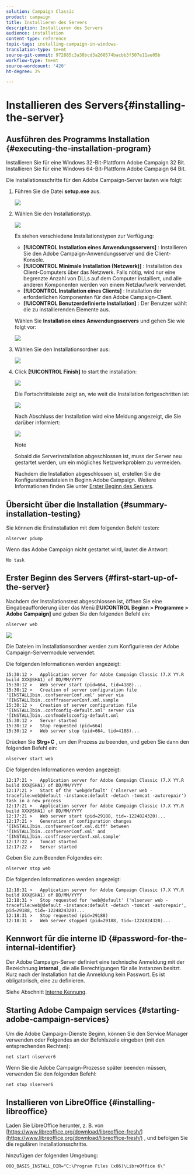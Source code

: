 ```yaml
---
solution: Campaign Classic
product: campaign
title: Installieren des Servers
description: Installieren des Servers
audience: installation
content-type: reference
topic-tags: installing-campaign-in-windows-
translation-type: tm+mt
source-git-commit: 972885c3a38bcd3a260574bacbb3f507e11ae05b
workflow-type: tm+mt
source-wordcount: '420'
ht-degree: 2%

---
```



# Installieren des Servers{#installing-the-server}

## Ausführen des Programms Installation {#executing-the-installation-program}

Installieren Sie für eine Windows 32-Bit-Plattform Adobe Campaign 32 Bit. Installieren Sie für eine Windows 64-Bit-Plattform Adobe Campaign 64 Bit.

Die Installationsschritte für den Adobe Campaign-Server lauten wie folgt:

1. Führen Sie die Datei **setup.exe** aus.

   ![](assets/s_ncs_install_installer_01.png)

1. Wählen Sie den Installationstyp.

   ![](assets/s_ncs_install_installer_01a.png)

   Es stehen verschiedene Installationstypen zur Verfügung:

   * **[!UICONTROL Installation eines Anwendungsservers]** : Installieren Sie den Adobe Campaign-Anwendungsserver und die Client-Konsole.
   * **[!UICONTROL Minimale Installation (Netzwerk)]** : Installation des Client-Computers über das Netzwerk. Falls nötig, wird nur eine begrenzte Anzahl von DLLs auf dem Computer installiert, und alle anderen Komponenten werden von einem Netzlaufwerk verwendet.
   * **[!UICONTROL Installation eines Clients]** : Installation der erforderlichen Komponenten für den Adobe Campaign-Client.
   * **[!UICONTROL Benutzerdefinierte Installation]** : Der Benutzer wählt die zu installierenden Elemente aus.

   Wählen Sie **Installation eines Anwendungsservers** und gehen Sie wie folgt vor:

   ![](assets/s_ncs_install_installer_02.png)

1. Wählen Sie den Installationsordner aus:

   ![](assets/s_ncs_install_installer_03.png)

1. Click **[!UICONTROL Finish]** to start the installation:

   ![](assets/s_ncs_install_installer_04.png)

   Die Fortschrittsleiste zeigt an, wie weit die Installation fortgeschritten ist:

   ![](assets/s_ncs_install_installer_05.png)

   Nach Abschluss der Installation wird eine Meldung angezeigt, die Sie darüber informiert:

   ![](assets/s_ncs_install_installer_06.png)

   >[!NOTE]
   >
   >Sobald die Serverinstallation abgeschlossen ist, muss der Server neu gestartet werden, um ein mögliches Netzwerkproblem zu vermeiden.

   Nachdem die Installation abgeschlossen ist, erstellen Sie die Konfigurationsdateien in Beginn Adobe Campaign. Weitere Informationen finden Sie unter [Erster Beginn des Servers](#first-start-up-of-the-server).

## Übersicht über die Installation {#summary-installation-testing}

Sie können die Erstinstallation mit dem folgenden Befehl testen:

```
nlserver pdump
```

Wenn das Adobe Campaign nicht gestartet wird, lautet die Antwort:

```
No task
```

## Erster Beginn des Servers {#first-start-up-of-the-server}

Nachdem der Installationstest abgeschlossen ist, öffnen Sie eine Eingabeaufforderung über das Menü **[!UICONTROL Beginn > Programme > Adobe Campaign]** und geben Sie den folgenden Befehl ein:

```
nlserver web
```

![](assets/s_ncs_install_cmd_nlserverweb.png)

Die Dateien im Installationsordner werden zum Konfigurieren der Adobe Campaign-Servermodule verwendet.

Die folgenden Informationen werden angezeigt:

```
15:30:12 >   Application server for Adobe Campaign Classic (7.X YY.R build XXX@SHA1) of DD/MM/YYYY
15:30:12 >   Web server start (pid=664, tid=4188)...
15:30:12 >   Creation of server configuration file '[INSTALL]bin..confserverConf.xml' server via '[INSTALL]bin..conffraserverConf.xml.sample
15:30:12 >   Creation of server configuration file '[INSTALL]bin..confconfig-default.xml' server via '[INSTALL]bin..confmodelsconfig-default.xml
15:30:12 >   Server started
15:30:12 >   Stop requested (pid=664)
15:30:12 >   Web server stop (pid=664, tid=4188)...
```

Drücken Sie **Strg+C** , um den Prozess zu beenden, und geben Sie dann den folgenden Befehl ein:

```
nlserver start web
```

Die folgenden Informationen werden angezeigt:

```
12:17:21 >   Application server for Adobe Campaign Classic (7.X YY.R build XXX@SHA1) of DD/MM/YYYY
12:17:21 >   Start of the 'web@default' ('nlserver web -tracefile:web@default -instance:default -detach -tomcat -autorepair') task in a new process 
12:17:21 >   Application server for Adobe Campaign Classic (7.X YY.R build XXX@SHA1) of DD/MM/YYYY
12:17:21 >   Web server start (pid=29188, tid=-1224824320)...
12:17:21 >   Generation of configuration changes '[INSTALL]bin..confserverConf.xml.diff' between '[INSTALL]bin..confserverConf.xml' and '[INSTALL]bin..conffraserverConf.xml.sample'
12:17:22 >   Tomcat started
12:17:22 >   Server started
```

Geben Sie zum Beenden Folgendes ein:

```
nlserver stop web
```

Die folgenden Informationen werden angezeigt:

```
12:18:31 >   Application server for Adobe Campaign Classic (7.X YY.R build XXX@SHA1) of DD/MM/YYYY
12:18:31 >   Stop requested for 'web@default' ('nlserver web -tracefile:web@default -instance:default -detach -tomcat -autorepair', pid=29188, tid=-1224824320)...
12:18:31 >   Stop requested (pid=29188)
12:18:31 >   Web server stopped (pid=29188, tid=-1224824320)...
```

## Kennwort für die interne ID {#password-for-the-internal-identifier}

Der Adobe Campaign-Server definiert eine technische Anmeldung mit der Bezeichnung **internal** , die alle Berechtigungen für alle Instanzen besitzt. Kurz nach der Installation hat die Anmeldung kein Passwort. Es ist obligatorisch, eine zu definieren.

Siehe Abschnitt [Interne Kennung](../../installation/using/campaign-server-configuration.md#internal-identifier).

## Starting Adobe Campaign services {#starting-adobe-campaign-services}

Um die Adobe Campaign-Dienste Beginn, können Sie den Service Manager verwenden oder Folgendes an der Befehlszeile eingeben (mit den entsprechenden Rechten):

```
net start nlserver6
```

Wenn Sie die Adobe Campaign-Prozesse später beenden müssen, verwenden Sie den folgenden Befehl:

```
net stop nlserver6
```

## Installieren von LibreOffice {#installing-libreoffice}

Laden Sie LibreOffice herunter, z. B. von [https://www.libreoffice.org/download/libreoffice-fresh/](https://www.libreoffice.org/download/libreoffice-fresh/) , und befolgen Sie die regulären Installationsschritte.

hinzufügen der folgenden Umgebung:

```
OOO_BASIS_INSTALL_DIR="C:\Program Files (x86)\LibreOffice 6\"
```

